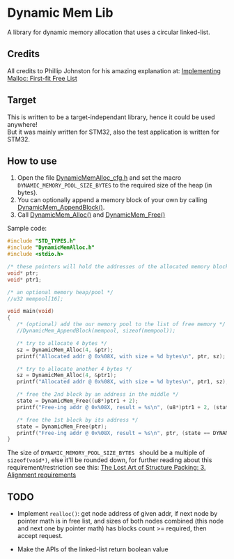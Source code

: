 # Dynamic Mem Lib
A library for dynamic memory allocation that uses a circular linked-list.

## Credits
All credits to Phillip Johnston for his amazing explanation at: [Implementing Malloc: First-fit Free List](https://embeddedartistry.com/blog/2017/02/15/implementing-malloc-first-fit-free-list/)

## Target
This is written to be a target-independant library, hence it could be used anywhere! \
But it was mainly written for STM32, also the test application is written for STM32.

## How to use
1. Open the file [DynamicMemAlloc_cfg.h](https://github.com/MinaH94/Dynamic-Mem-Lib/blob/master/Library/include/DynamicMemAlloc_cfg.h) and set the macro `DYNAMIC_MEMORY_POOL_SIZE_BYTES` to the required size of the heap (in bytes).
2. You can optionally append a memory block of your own by calling [DynamicMem_AppendBlock()](https://github.com/MinaH94/Dynamic-Mem-Lib/blob/0ace240dbf1a236d8b6f6dabf8813a08304f9026/Library/include/DynamicMemAlloc.h#L25).
3. Call [DynamicMem_Alloc()](https://github.com/MinaH94/Dynamic-Mem-Lib/blob/0ace240dbf1a236d8b6f6dabf8813a08304f9026/Library/include/DynamicMemAlloc.h#L34) and [DynamicMem_Free()](https://github.com/MinaH94/Dynamic-Mem-Lib/blob/0ace240dbf1a236d8b6f6dabf8813a08304f9026/Library/include/DynamicMemAlloc.h#L44)

Sample code:
```c
#include "STD_TYPES.h"
#include "DynamicMemAlloc.h"
#include <stdio.h>

/* these pointers will hold the addresses of the allocated memory blocks */
void* ptr;
void* ptr1;

/* an optional memory heap/pool */
//u32 mempool[16];

void main(void)
{
   /* (optional) add the our memory pool to the list of free memory */
   //DynamicMem_AppendBlock(mempool, sizeof(mempool));

   /* try to allocate 4 bytes */
   sz = DynamicMem_Alloc(4, &ptr);
   printf("Allocated addr @ 0x%08X, with size = %d bytes\n", ptr, sz);

   /* try to allocate another 4 bytes */
   sz = DynamicMem_Alloc(4, &ptr1);
   printf("Allocated addr @ 0x%08X, with size = %d bytes\n", ptr1, sz);

   /* free the 2nd block by an address in the middle */
   state = DynamicMem_Free((u8*)ptr1 + 2);
   printf("Free-ing addr @ 0x%08X, result = %s\n", (u8*)ptr1 + 2, (state == DYNAMIC_MEM_ERROR_OK) ? "DYNAMIC_MEM_ERROR_OK" : "DYNAMIC_MEM_ERROR_NOK");

   /* free the 1st block by its address */
   state = DynamicMem_Free(ptr);
   printf("Free-ing addr @ 0x%08X, result = %s\n", ptr, (state == DYNAMIC_MEM_ERROR_OK) ? "DYNAMIC_MEM_ERROR_OK" : "DYNAMIC_MEM_ERROR_NOK");
}
```

The size of `DYNAMIC_MEMORY_POOL_SIZE_BYTES ` should be a multiple of `sizeof(void*)`, else it'll be rounded down, for further reading about this requirement/restriction see this: [The Lost Art of Structure Packing: 3. Alignment requirements](http://www.catb.org/esr/structure-packing/)

## TODO
- Implement `realloc()`: get node address of given addr, if next node by pointer math is in free list, and sizes of both nodes combined (this node and next one by pointer math) has blocks count >= required, then accept request.

- Make the APIs of the linked-list return boolean value
